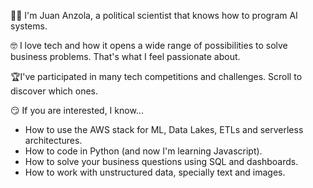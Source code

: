 ✌🏼 I'm Juan Anzola, a political scientist that knows how to program AI systems.

🤓 I love tech and how it opens a wide range of possibilities to solve business problems. That's what I feel passionate about.

🏆I've participated in many tech competitions and challenges. Scroll to discover which ones.

😏 If you are interested, I know...

- How to use the AWS stack for ML, Data Lakes, ETLs and serverless architectures.
- How to code in Python (and now I'm learning Javascript).
- How to solve your business questions using SQL and dashboards.
- How to work with unstructured data, specially text and images.

<!---
jsanzolac/jsanzolac is a ✨ special ✨ repository because its `README.md` (this file) appears on your GitHub profile.
You can click the Preview link to take a look at your changes.
--->
